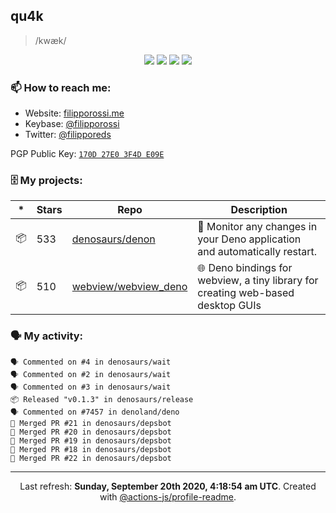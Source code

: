 ## qu4k

> /kwæk/

<p align="center">
  <img src="https://img.shields.io/badge/last%20major%20release-aug.%202000-important" />
  <img src="https://img.shields.io/badge/unminified%20size-6%20feet%206%20inches-informational" />
  <img src="https://img.shields.io/badge/vulnerabilities-high-critical" />
  <img src="https://img.shields.io/badge/code%20quality-A%20for%20effort-success" />
</p>

### 📫 How to reach me:

- Website: [filipporossi.me](https://filipporossi.me/)
- Keybase: [@filipporossi](https://keybase.io/filipporossi)
- Twitter: [@filipporeds](https://keybase.io/filipporeds)

PGP Public Key: [`170D 27E0 3F4D E09E`](https://keybase.io/filipporossi/pgp_keys.asc)

### 🗄 My projects:

|*|Stars|Repo|Description|
|---|---|---|---|
| 📦 | 533 | [denosaurs/denon](https://github.com/denosaurs/denon) | 👀 Monitor any changes in your Deno application and automatically restart. |
| 📦 | 510 | [webview/webview_deno](https://github.com/webview/webview_deno) | 🌐 Deno bindings for webview, a tiny library for creating web-based desktop GUIs |

### 🗣 My activity:

```
🗣 Commented on #4 in denosaurs/wait
🗣 Commented on #2 in denosaurs/wait
🗣 Commented on #3 in denosaurs/wait
📦 Released "v0.1.3" in denosaurs/release
🗣 Commented on #7457 in denoland/deno
🎉 Merged PR #21 in denosaurs/depsbot
🎉 Merged PR #20 in denosaurs/depsbot
🎉 Merged PR #19 in denosaurs/depsbot
🎉 Merged PR #18 in denosaurs/depsbot
🎉 Merged PR #22 in denosaurs/depsbot
```

---

<p align="center">Last refresh: <b>Sunday, September 20th 2020, 4:18:54 am UTC</b>. Created with <a href=https://github.com/marketplace/actions/profile-readme>@actions-js/profile-readme</a>.</p>
